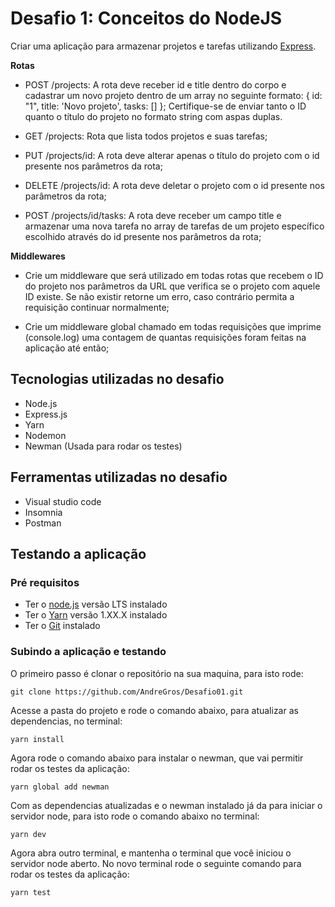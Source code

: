  # Desafio 1: Conceitos do NodeJS

Criar uma aplicação para armazenar projetos e tarefas utilizando [Express](https://expressjs.com/pt-br/starter/installing.html).

**Rotas**

 - POST /projects: A rota deve receber id e title dentro do corpo e cadastrar um novo projeto dentro de um array no seguinte formato: { id: "1", title: 'Novo projeto', tasks: [] }; Certifique-se de enviar tanto o ID quanto o título do projeto no formato string com aspas duplas.

 - GET /projects: Rota que lista todos projetos e suas tarefas;

 - PUT /projects/id: A rota deve alterar apenas o título do projeto com o id presente nos parâmetros da rota;

 - DELETE /projects/id: A rota deve deletar o projeto com o id presente nos parâmetros da rota;

 - POST /projects/id/tasks: A rota deve receber um campo title e armazenar uma nova tarefa no array de tarefas de um projeto específico escolhido através do id presente nos parâmetros da rota;
 
**Middlewares**

 - Crie um middleware que será utilizado em todas rotas que recebem o ID do projeto nos parâmetros da URL que verifica se o projeto com aquele ID existe. Se não existir retorne um erro, caso contrário permita a requisição continuar normalmente;

 - Crie um middleware global chamado em todas requisições que imprime (console.log) uma contagem de quantas requisições foram feitas na aplicação até então;
 
 ## Tecnologias utilizadas no desafio
 
 - Node.js
 - Express.js
 - Yarn
 - Nodemon
 - Newman (Usada para rodar os testes)
 
 ## Ferramentas utilizadas no desafio
 
 - Visual studio code
 - Insomnia 
 - Postman

## Testando a aplicação

### Pré requisitos

 - Ter o [node.js](https://nodejs.org/en/) versão LTS instalado
 - Ter o [Yarn](https://classic.yarnpkg.com/en/docs/install#windows-stable) versão 1.XX.X instalado
 - Ter o [Git](https://git-scm.com/downloads) instalado

### Subindo a aplicação e testando

O primeiro passo é clonar o repositório na sua maquina, para isto rode:

`git clone https://github.com/AndreGros/Desafio01.git`

Acesse a pasta do projeto e rode o comando abaixo, para atualizar as dependencias, no terminal:

`yarn install`

Agora rode o comando abaixo para instalar o newman, que vai permitir rodar os testes da aplicação:

`yarn global add newman`

Com as dependencias atualizadas e o newman instalado já da para iniciar o servidor node, para isto rode o comando abaixo no terminal:

`yarn dev`

Agora abra outro terminal, e mantenha o terminal que você iniciou o servidor node aberto. No novo terminal rode o seguinte comando para rodar os testes da aplicação:

`yarn test`